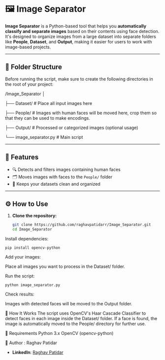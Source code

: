 # 🖼️ Image Separator

**Image Separator** is a Python-based tool that helps you **automatically classify and separate images** based on their contents using face detection. It's designed to organize images from a large dataset into separate folders like **People**, **Dataset**, and **Output**, making it easier for users to work with image-based projects.

---

## 📁 Folder Structure

Before running the script, make sure to create the following directories in the root of your project:

/Image_Separator
│

├── Dataset/ # Place all input images here

├── People/ # Images with human faces will be moved here, crop them so that they can be used to make encodings.

├── Output/ # Processed or categorized images (optional usage)

└── image_separator.py # Main script


---

## 🚀 Features

- 🔍 Detects and filters images containing human faces  
- 🗂️ Moves images with faces to the `People/` folder  
- 🧹 Keeps your datasets clean and organized

---

## ⚙️ How to Use

1. **Clone the repository:**
   ```bash
   git clone https://github.com/raghavpatidarr/Image_Separator.git
   cd Image_Separator
Install dependencies:
```
pip install opencv-python
```
Add your images:

Place all images you want to process in the Dataset/ folder.

Run the script:
```
python image_separator.py
```
Check results:

Images with detected faces will be moved to the Output folder.

🧠 How It Works
The script uses OpenCV's Haar Cascade Classifier to detect faces in each image inside the Dataset/ folder.
If a face is found, the image is automatically moved to the People/ directory for further use.

📌 Requirements
Python 3.x
OpenCV (opencv-python)

👤 Author : Raghav Patidar
- **LinkedIn**: [Raghav Patidar](www.linkedin.com/in/raghav-patidar-9954a52b8)
